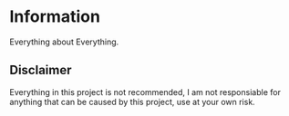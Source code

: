# Information

Everything about Everything.

## Disclaimer

Everything in this project is not recommended, I am not responsiable for anything that can be caused by this project, use at your own risk.
